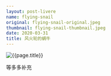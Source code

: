 ```yaml
---
layout: post-livere
name: flying-snail
original: flying-snail-original.jpeg
thumbnail: flying-snail-thumbnail.jpeg
date: 2020-03-31
title: 风火轮的蜗牛
---
```


![{{page.title}}](/gallery/paintings/{{page.original}})

等多多补充
